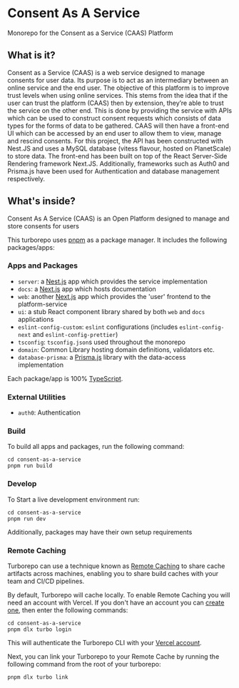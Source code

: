 # Consent As A Service

Monorepo for the Consent as a Service (CAAS) Platform

## What is it?
Consent as a Service (CAAS) is a web service designed to manage consents for user data. Its purpose is to act as an intermediary between an online service and the end user. The objective of this platform is to improve trust levels when using online services. This stems from the idea that if the user can trust the platform (CAAS) then by extension, they’re able to trust the service on the other end. This is done by providing the service with APIs which can be used to construct consent requests which consists of data types for the forms of data to be gathered. CAAS will then have a front-end UI which can be accessed by an end user to allow them to view, manage and rescind consents. For this project, the API has been constructed with Nest.JS and uses a MySQL database (vitess flavour, hosted on PlanetScale) to store data. The front-end has been built on top of the React Server-Side Rendering framework Next.JS. Additionally, frameworks such as Auth0 and Prisma.js have been used for Authentication and database management respectively.

## What's inside?
Consent As A Service (CAAS) is an Open Platform designed to manage and store consents for users

This turborepo uses [pnpm](https://pnpm.io) as a package manager. It includes the following packages/apps:

### Apps and Packages

- `server`: a [Nest.js](https://nestjs.com/) app which provides the service implementation 
- `docs`: a [Next.js](https://nextjs.org/) app which hosts documentation
- `web`: another [Next.js](https://nextjs.org/) app which provides the 'user' frontend to the platform-service
- `ui`: a stub React component library shared by both `web` and `docs` applications
- `eslint-config-custom`: `eslint` configurations (includes `eslint-config-next` and `eslint-config-prettier`)
- `tsconfig`: `tsconfig.json`s used throughout the monorepo
- `domain`: Common Library hosting domain definitions, validators etc.
- `database-prisma`: a [Prisma.js](https://prisma.io) library with the data-access implementation

Each package/app is 100% [TypeScript](https://www.typescriptlang.org/).

### External Utilities

 - `auth0`: Authentication

### Build

To build all apps and packages, run the following command:

```
cd consent-as-a-service
pnpm run build
```

### Develop

To Start a live development environment run:

```
cd consent-as-a-service
pnpm run dev
```
Additionally, packages may have their own setup requirements

### Remote Caching

Turborepo can use a technique known as [Remote Caching](https://turbo.build/repo/docs/core-concepts/remote-caching) to share cache artifacts across machines, enabling you to share build caches with your team and CI/CD pipelines.

By default, Turborepo will cache locally. To enable Remote Caching you will need an account with Vercel. If you don't have an account you can [create one](https://vercel.com/signup), then enter the following commands:

```
cd consent-as-a-service
pnpm dlx turbo login
```

This will authenticate the Turborepo CLI with your [Vercel account](https://vercel.com/docs/concepts/personal-accounts/overview).

Next, you can link your Turborepo to your Remote Cache by running the following command from the root of your turborepo:

```
pnpm dlx turbo link
```
